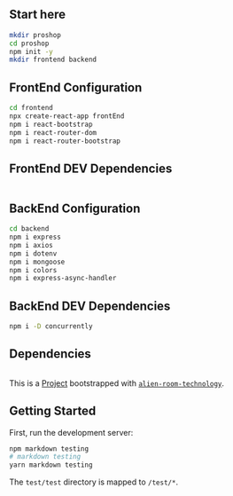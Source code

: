 ## Start here

```bash
mkdir proshop
cd proshop
npm init -y
mkdir frontend backend
```

## FrontEnd Configuration

```bash
cd frontend
npx create-react-app frontEnd
npm i react-bootstrap
npm i react-router-dom
npm i react-router-bootstrap
```

## FrontEnd DEV Dependencies

```bash


```

## BackEnd Configuration

```bash
cd backend
npm i express
npm i axios
npm i dotenv
npm i mongoose
npm i colors
npm i express-async-handler
```

## BackEnd DEV Dependencies

```bash
npm i -D concurrently

```

## Dependencies

```bash


```

This is a [Project](https://alienroom.dev) bootstrapped with [`alien-room-technology`](https://alienroom.io).

## Getting Started

First, run the development server:

```bash
npm markdown testing
# markdown testing
yarn markdown testing
```

The `test/test` directory is mapped to `/test/*`.
